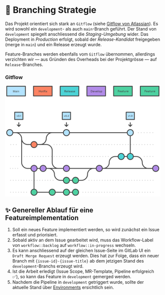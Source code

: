 # 🦺 Branching Strategie

Das Projekt orientiert sich stark an `Gitflow` (siehe [Gitflow von Atlassian](https://www.atlassian.com/git/tutorials/comparing-workflows/gitflow-workflow)). Es wird sowohl ein `development`- als auch `main`-Branch geführt. Der Stand von `development` spiegelt anschliessend die _Staging-Umgebung_ wider. Das Deployment in _Production_ erfolgt, sobald der _Release-Kandidat_ freigegeben (merge in `main`) und ein Release erzeugt wurde.

Feature-Branches werden ebenfalls vom `Gitflow` übernommen, allerdings verzichten wir — aus Gründen des Overheads bei der Projektgrösse — auf `Release`-Branches. 

### Gitflow  

![Gitflow](../assets/img/gitlflow.svg)

## ✨ Genereller Ablauf für eine Featureimplementation
 1. Soll ein neues Feature implementiert werden, so wird zunächst ein Issue erfasst und priorisiert. 
 2. Sobald aktiv an dem Issue gearbeitet wird, muss das Workflow-Label von `workflow::backlog` auf `workflow::in-progress` wechseln.
 3. Es kann anschliessend auf der gleichen Issue-Seite im GitLab UI ein `Draft Merge Request` erzeugt werden. Dies hat zur Folge, dass ein neuer Branch mit `{issue-id}-{issue-title}` ab dem jetzigen Stand des `development`-Branchs erzeugt wird.
 4. Ist die Arbeit erledigt (Issue Scope, MR-Template, Pipeline erfolgreich ✅), so kann das Feature in `development` gemerged werden.
 5. Nachdem die Pipeline in `development` getriggert wurde, sollte der aktuelle Stand über [Environments](https://gitlab.com/gabrielbenabou/bimdb/-/environments) ersichtlich sein.

